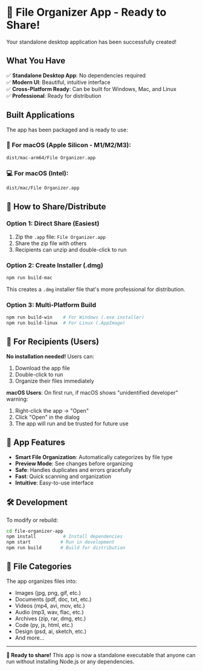 # 🎉 File Organizer App - Ready to Share!

Your standalone desktop application has been successfully created! 

## What You Have

✅ **Standalone Desktop App**: No dependencies required  
✅ **Modern UI**: Beautiful, intuitive interface  
✅ **Cross-Platform Ready**: Can be built for Windows, Mac, and Linux  
✅ **Professional**: Ready for distribution  

## Built Applications

The app has been packaged and is ready to use:

### 📱 For macOS (Apple Silicon - M1/M2/M3):
```
dist/mac-arm64/File Organizer.app
```

### 💻 For macOS (Intel):
```
dist/mac/File Organizer.app  
```

## 🚀 How to Share/Distribute

### Option 1: Direct Share (Easiest)
1. Zip the `.app` file: `File Organizer.app`
2. Share the zip file with others
3. Recipients can unzip and double-click to run

### Option 2: Create Installer (.dmg)
```bash
npm run build-mac
```
This creates a `.dmg` installer file that's more professional for distribution.

### Option 3: Multi-Platform Build
```bash
npm run build-win    # For Windows (.exe installer)
npm run build-linux  # For Linux (.AppImage)
```

## 🔧 For Recipients (Users)

**No installation needed!** Users can:
1. Download the app file
2. Double-click to run
3. Organize their files immediately

**macOS Users**: On first run, if macOS shows "unidentified developer" warning:
1. Right-click the app → "Open"
2. Click "Open" in the dialog
3. The app will run and be trusted for future use

## 📂 App Features

- **Smart File Organization**: Automatically categorizes by file type
- **Preview Mode**: See changes before organizing
- **Safe**: Handles duplicates and errors gracefully
- **Fast**: Quick scanning and organization
- **Intuitive**: Easy-to-use interface

## 🛠️ Development

To modify or rebuild:
```bash
cd file-organizer-app
npm install          # Install dependencies
npm start           # Run in development
npm run build       # Build for distribution
```

## 📁 File Categories

The app organizes files into:
- Images (jpg, png, gif, etc.)
- Documents (pdf, doc, txt, etc.)
- Videos (mp4, avi, mov, etc.)
- Audio (mp3, wav, flac, etc.)
- Archives (zip, rar, dmg, etc.)
- Code (py, js, html, etc.)
- Design (psd, ai, sketch, etc.)
- And more...

---

**🎯 Ready to share!** This app is now a standalone executable that anyone can run without installing Node.js or any dependencies.
